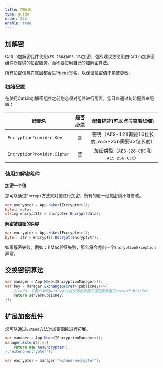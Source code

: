 ```yaml
---
title: 加解密
type: guide
order: 232
enable: true
---
```


## 加解密

CatLib加解密组件使用`AES-256`和`AES-128`加密，强烈建议您使用由CatLib加解密组件所提供的加密服务，而不要使用自己的加解密算法。

所有加密信息在底层都会进行`HMac`签名，以保证加密值不能被更改。

### 初始配置

在使用CatLib加解密组件之前您必须对组件进行配置，您可以通过初始配置来配置：

| 配置名                            | 是否必须 | 配置描述(可以点击查看详细)                 |
| -------------------------------- |:------:|:--------------------------------------:|
| `EncryptionProvider.Key`     | 是      | 密钥（AES-128需要16位长度, AES-256需要32位长度）  |
| `EncryptionProvider.Cipher`  | 否      | 加密类型（`AES-128-CBC` 和 `AES-256-CBC`）  |

### 使用加解密组件

**加密一个值**

您可以通过`Encrypt`方法来对值进行加密，所有的值一经加密则不能修改。

```csharp
var encrypter = App.Make<IEncrypter>();
byte[] data;
string encryptStr = encrypter.Encrypt(data);
```

**解密被加密的内容**

```csharp
var encrypter = App.Make<IEncrypter>();
byte[] str = encrypter.Decrypt(encryptStr);
```

如果解密失败，例如：HMac验证失败，那么将会抛出一个`EncryptionException`异常。

## 交换密钥算法

```csharp
var manager = App.Make<IEncryptionManager>();
var key = manager.ExchangeSecret((publicKey)=>{
    //todo: 将客户端的publicKey提交到服务器并换回服务器的serverPublicKey
    return serverPublicKey;
});
```

## 扩展加密组件

您可以通过`Extend`方法对加密函数进行拓展。

```csharp
var manager = App.Make<IEncryptionManager>();
manager.Extend(()=>{
    return new AesEncrypter();
},"extend-encrypter");

var encrypter = manager["extend-encrypter"];
```